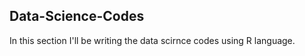 ## Data-Science-Codes ##
In this section I'll be writing the data scirnce codes using R language.     
 
